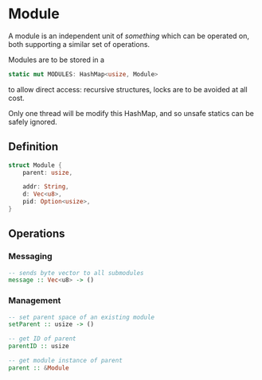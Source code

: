 # Module

A module is an independent unit of *something* which can be operated on, both supporting a similar set of operations.

Modules are to be stored in a
```rs
static mut MODULES: HashMap<usize, Module>
```
to allow direct access: recursive structures, locks are to be avoided at all cost.

Only one thread will be modify this HashMap, and so unsafe statics can be safely ignored.

## Definition

```rs
struct Module {
    parent: usize,

    addr: String,
    d: Vec<u8>,
    pid: Option<usize>,
}
```

## Operations

### Messaging

```hs
-- sends byte vector to all submodules
message :: Vec<u8> -> ()
```

### Management

```hs
-- set parent space of an existing module
setParent :: usize -> ()

-- get ID of parent
parentID :: usize

-- get module instance of parent
parent :: &Module
```
